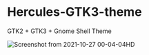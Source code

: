 # Hercules-GTK3-theme
GTK2 + GTK3 + Gnome Shell Theme


![Screenshot from 2021-10-27 00-04-04HD](https://user-images.githubusercontent.com/72749248/138979875-ecda7b0d-b48c-424b-b8e9-935190a5c1aa.png)
